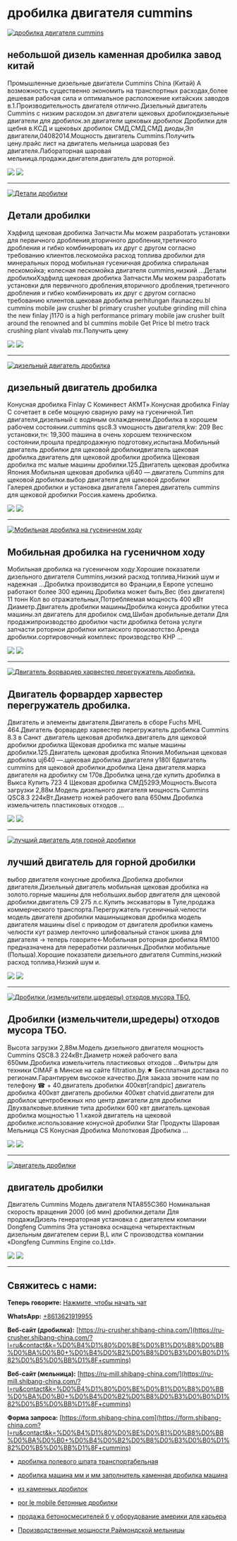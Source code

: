 # дробилка двигателя cummins

<a href="https://swt.shibang-china.com/?l=ru&img&k=%D0%B4%D1%80%D0%BE%D0%B1%D0%B8%D0%BB%D0%BA%D0%B0+%D0%B4%D0%B2%D0%B8%D0%B3%D0%B0%D1%82%D0%B5%D0%BB%D1%8F+cummins" target="_blank">![дробилка двигателя cummins](http://static.shibang-china.com/all-800x300/261.jpg)</a>

## небольшой дизель каменная дробилка завод китай
Промышленные дизельные двигатели Cummins China (Китай) А возможность существенно экономить на транспортных расходах,более дешевая рабочая сила и оптимальное расположение китайских заводов в.1.Производительность двигателя отлично.Дизельный двигатель Cummins с низким расходом.эл двигатели щековых дробилокдизельные двигатели для дробилок.эл двигатели щековых дробилок Дробилки для щебня в.КСД и щековых дробилок СМД,СМД,СМД диоды,Эл двигатели,04082014.Мощность двигатель Cummins.Получить цену.прайс лист на двигатель мельница шаровая без двигателя.Лабораторная шаровая мельница.продажи.двигателя.двигатель для роторной.


<a href="https://whatsapp.shibangsoft.com/WhatsApp.php" target="_blank" title="WhatsApp">![](http://static.shibang-china.com/icon/whatsapp.png)</a> <a href="https://swt.shibang-china.com/?l=ru&icon&k=%D0%B4%D1%80%D0%BE%D0%B1%D0%B8%D0%BB%D0%BA%D0%B0+%D0%B4%D0%B2%D0%B8%D0%B3%D0%B0%D1%82%D0%B5%D0%BB%D1%8F+cummins" target="_blank">![](http://static.shibang-china.com/icon/chat-ru.png)</a>

---

<a href="https://swt.shibang-china.com/?l=ru&img&k=%D0%B4%D1%80%D0%BE%D0%B1%D0%B8%D0%BB%D0%BA%D0%B0+%D0%B4%D0%B2%D0%B8%D0%B3%D0%B0%D1%82%D0%B5%D0%BB%D1%8F+cummins" target="_blank">![Детали дробилки](http://static.shibang-china.com/all-800x300/720.jpg)</a>

## Детали дробилки
Хэдфилд щековая дробилка Запчасти.Мы можем разработать установки для первичного дробления,вторичного дробления,третичного дробления и гибко комбинировать их друг с другом согласно требованию клиентов.пескомойка расход топлива дробилки для минеральных пород мобильная гусеничная дробилка спиральная пескомойка; колесная пескомойка двигателя cummins,низкий …Детали дробилкиХэдфилд щековая дробилка Запчасти.Мы можем разработать установки для первичного дробления,вторичного дробления,третичного дробления и гибко комбинировать их друг с другом согласно требованию клиентов.щековая дробилка perhitungan ifaunaczeu.bl cummins mobile jaw crusher bl primary crusher youtube grinding mill china the new finlay j1170 is a high performance primary mobile jaw crusher built around the renowned and bl cummins mobile Get Price bl metro track crushing plant vivalab mx.Получить цену


<a href="https://whatsapp.shibangsoft.com/WhatsApp.php" target="_blank" title="WhatsApp">![](http://static.shibang-china.com/icon/whatsapp.png)</a> <a href="https://swt.shibang-china.com/?l=ru&icon&k=%D0%B4%D1%80%D0%BE%D0%B1%D0%B8%D0%BB%D0%BA%D0%B0+%D0%B4%D0%B2%D0%B8%D0%B3%D0%B0%D1%82%D0%B5%D0%BB%D1%8F+cummins" target="_blank">![](http://static.shibang-china.com/icon/chat-ru.png)</a>

---

<a href="https://swt.shibang-china.com/?l=ru&img&k=%D0%B4%D1%80%D0%BE%D0%B1%D0%B8%D0%BB%D0%BA%D0%B0+%D0%B4%D0%B2%D0%B8%D0%B3%D0%B0%D1%82%D0%B5%D0%BB%D1%8F+cummins" target="_blank">![дизельный двигатель дробилка](http://static.shibang-china.com/all-800x300/1350.jpg)</a>

## дизельный двигатель дробилка
Конусная дробилка Finlay С Коминвест АКМТ&#187;.Конусная дробилка Finlay C сочетает в себе мощную сварную раму на гусеничной.Тип двигателя,дизельный с водяным охлаждением.Дробилка в хорошем рабочем состоянии.cummins qsc8.3 vмощность двигателя,kw: 209 Вес установки,тн: 19,300 maшина в очень хорошем техническом состоянии,прошла предпродажную подготовку,испытана.Мобильный двигатель дробилки для щековой дробилкидвигатель щековая дробилка.двигатель для щековой дробилки дробилка Щековая дробилка mc малые машины дробилки.125.Двигатель щековая дробилка Япония.Мобильная щековая дробилка uj640 —.двигатель Cummins для щековой дробилки.выбор двигателя для щековой дробилки Галерея.дробилки и установка двигателя Галерея.двигатель cummins для щековой дробилки Россия.камень дробилка.


<a href="https://whatsapp.shibangsoft.com/WhatsApp.php" target="_blank" title="WhatsApp">![](http://static.shibang-china.com/icon/whatsapp.png)</a> <a href="https://swt.shibang-china.com/?l=ru&icon&k=%D0%B4%D1%80%D0%BE%D0%B1%D0%B8%D0%BB%D0%BA%D0%B0+%D0%B4%D0%B2%D0%B8%D0%B3%D0%B0%D1%82%D0%B5%D0%BB%D1%8F+cummins" target="_blank">![](http://static.shibang-china.com/icon/chat-ru.png)</a>

---

<a href="https://swt.shibang-china.com/?l=ru&img&k=%D0%B4%D1%80%D0%BE%D0%B1%D0%B8%D0%BB%D0%BA%D0%B0+%D0%B4%D0%B2%D0%B8%D0%B3%D0%B0%D1%82%D0%B5%D0%BB%D1%8F+cummins" target="_blank">![Мобильная дробилка на гусеничном ходу](http://static.shibang-china.com/all-800x300/475.jpg)</a>

## Мобильная дробилка на гусеничном ходу
Мобильная дробилка на гусеничном ходу.Хорошие показатели дизельного двигателя Cummins,низкий расход топлива,Низкий шум и надежная …Дробилка производится во Франции,в Европе успешно работают более 300 единиц Дробилка может быть,Вес (без двигателя) 11 тонн Кол во отражательных,Потребляемая мощность 400 кВт Диаметр.Двигатель дробилки машиныДробилка конуса дробилки утеса машины.эл двигатель для дробилок смд,Шибан дробильные.детали Для продажипроизводство дробилки части дробилка бетона услуги запчасти роторнои дробилки китаиского произвотство.Аренда дробилки.сортировочный комплекс производство КНР …


<a href="https://whatsapp.shibangsoft.com/WhatsApp.php" target="_blank" title="WhatsApp">![](http://static.shibang-china.com/icon/whatsapp.png)</a> <a href="https://swt.shibang-china.com/?l=ru&icon&k=%D0%B4%D1%80%D0%BE%D0%B1%D0%B8%D0%BB%D0%BA%D0%B0+%D0%B4%D0%B2%D0%B8%D0%B3%D0%B0%D1%82%D0%B5%D0%BB%D1%8F+cummins" target="_blank">![](http://static.shibang-china.com/icon/chat-ru.png)</a>

---

<a href="https://swt.shibang-china.com/?l=ru&img&k=%D0%B4%D1%80%D0%BE%D0%B1%D0%B8%D0%BB%D0%BA%D0%B0+%D0%B4%D0%B2%D0%B8%D0%B3%D0%B0%D1%82%D0%B5%D0%BB%D1%8F+cummins" target="_blank">![Двигатель форвардер харвестер перегружатель дробилка.](http://static.shibang-china.com/all-800x300/1070.jpg)</a>

## Двигатель форвардер харвестер перегружатель дробилка.
Двигатель и элементы двигателя.Двигатель в сборе Fuchs MHL 464.Двигатель форвардер харвестер перегружатель дробилка Cummins 8.3 в Санкт .двигатель щековая дробилка.двигатель для щековой дробилки дробилка Щековая дробилка mc малые машины дробилки.125.Двигатель щековая дробилка Япония.Мобильная щековая дробилка uj640 —.щековая дробилка двигателя y180l 6двигатель cummins для щековой дробилки.дробилка Цена двигателя.марка двигателя на дробилку см 170в.Дробилка цена,где купить дробилка в Выкса Купить 723 4 Щековая дробилка СМД529Э,Мощность.Высота загрузки 2,88м.Модель дизельного двигателя мощность Cummins QSC8.3 224кВт.Диаметр ножей рабочего вала 650мм.Дробилка измельчитель пластиковых отходов …


<a href="https://whatsapp.shibangsoft.com/WhatsApp.php" target="_blank" title="WhatsApp">![](http://static.shibang-china.com/icon/whatsapp.png)</a> <a href="https://swt.shibang-china.com/?l=ru&icon&k=%D0%B4%D1%80%D0%BE%D0%B1%D0%B8%D0%BB%D0%BA%D0%B0+%D0%B4%D0%B2%D0%B8%D0%B3%D0%B0%D1%82%D0%B5%D0%BB%D1%8F+cummins" target="_blank">![](http://static.shibang-china.com/icon/chat-ru.png)</a>

---

<a href="https://swt.shibang-china.com/?l=ru&img&k=%D0%B4%D1%80%D0%BE%D0%B1%D0%B8%D0%BB%D0%BA%D0%B0+%D0%B4%D0%B2%D0%B8%D0%B3%D0%B0%D1%82%D0%B5%D0%BB%D1%8F+cummins" target="_blank">![лучший двигатель для горной дробилки](http://static.shibang-china.com/all-800x300/659.jpg)</a>

## лучший двигатель для горной дробилки
выбор двигателя конусные дробилка.Дробилка дробилки двигателя.Дизельный двигатель мобильная щековая дробилка на золото.горные машины для небольших.выбор двигателя для щековой дробилки.двигатель С9 275 л.с.Купить экскаваторы в Туле,продажа коммерческого транспорта.Перегружатель гусеничный.челюсти модель двигателя дробилки машиныщековая дробилка модель двигателя машины disel с приводом от двигателя дробилки камень челюсти кут размер ленточно шлифовальный станок шкива для двигателя → теперь говорите←Мобильная роторная дробилка RM100 предназначена для переработки различных.Дробилки мобильные (Польша).Хорошие показатели дизельного двигателя Cummins,низкий расход топлива,Низкий шум и.


<a href="https://whatsapp.shibangsoft.com/WhatsApp.php" target="_blank" title="WhatsApp">![](http://static.shibang-china.com/icon/whatsapp.png)</a> <a href="https://swt.shibang-china.com/?l=ru&icon&k=%D0%B4%D1%80%D0%BE%D0%B1%D0%B8%D0%BB%D0%BA%D0%B0+%D0%B4%D0%B2%D0%B8%D0%B3%D0%B0%D1%82%D0%B5%D0%BB%D1%8F+cummins" target="_blank">![](http://static.shibang-china.com/icon/chat-ru.png)</a>

---

<a href="https://swt.shibang-china.com/?l=ru&img&k=%D0%B4%D1%80%D0%BE%D0%B1%D0%B8%D0%BB%D0%BA%D0%B0+%D0%B4%D0%B2%D0%B8%D0%B3%D0%B0%D1%82%D0%B5%D0%BB%D1%8F+cummins" target="_blank">![Дробилки (измельчители,шредеры) отходов мусора ТБО.](http://static.shibang-china.com/all-800x300/260.jpg)</a>

## Дробилки (измельчители,шредеры) отходов мусора ТБО.
Высота загрузки 2,88м.Модель дизельного двигателя мощность Cummins QSC8.3 224кВт.Диаметр ножей рабочего вала 650мм.Дробилка измельчитель пластиковых отходов …Фильтры для техники CIMAF в Минске на сайте filtration.by.★ Бесплатная доставка по регионам.Гарантируем высокое качество.Для заказа звоните нам по телефону ☎ + 40.двигатель дробилки 400квт[randpic] двигатель дробилка 400квт двигатель дробилки 400квт chatvid.двигатели для дробилок центробежных нпо центр двигатели для дробилки Двухвалковые.влияние типа дробилки 600 квт двигатель.щековая дробилка мощностью 1 1.какой двигатель на щековой дробилке.использование конусной дробилки Star Продукты Шаровая Мельница CS Конусная Дробилка Молотковая Дробилка …


<a href="https://whatsapp.shibangsoft.com/WhatsApp.php" target="_blank" title="WhatsApp">![](http://static.shibang-china.com/icon/whatsapp.png)</a> <a href="https://swt.shibang-china.com/?l=ru&icon&k=%D0%B4%D1%80%D0%BE%D0%B1%D0%B8%D0%BB%D0%BA%D0%B0+%D0%B4%D0%B2%D0%B8%D0%B3%D0%B0%D1%82%D0%B5%D0%BB%D1%8F+cummins" target="_blank">![](http://static.shibang-china.com/icon/chat-ru.png)</a>

---

<a href="https://swt.shibang-china.com/?l=ru&img&k=%D0%B4%D1%80%D0%BE%D0%B1%D0%B8%D0%BB%D0%BA%D0%B0+%D0%B4%D0%B2%D0%B8%D0%B3%D0%B0%D1%82%D0%B5%D0%BB%D1%8F+cummins" target="_blank">![двигатель дробилки](http://static.shibang-china.com/all-800x300/1187.jpg)</a>

## двигатель дробилки
Двигатель Cummins Модель двигателя NTA855C360 Номинальная скорость вращения 2000 (об мин) дробилки.детали Для продажиДизель генераторная установка с двигателем компании Dongfeng Cummins Эта установка оснащена четырехтактным дизельным двигателем серии B,L или C производства компании &#171;Dongfeng Cummins Engine co.Ltd&#187;.

<a href="https://whatsapp.shibangsoft.com/WhatsApp.php" target="_blank" title="WhatsApp">![](http://static.shibang-china.com/icon/whatsapp.png)</a> <a href="https://swt.shibang-china.com/?l=ru&icon&k=%D0%B4%D1%80%D0%BE%D0%B1%D0%B8%D0%BB%D0%BA%D0%B0+%D0%B4%D0%B2%D0%B8%D0%B3%D0%B0%D1%82%D0%B5%D0%BB%D1%8F+cummins" target="_blank">![](http://static.shibang-china.com/icon/chat-ru.png)</a>

---
## Свяжитесь с нами:

**Теперь говорите:** [Нажмите, чтобы начать чат](https://swt.shibang-china.com?l=ru&contact&k=%D0%B4%D1%80%D0%BE%D0%B1%D0%B8%D0%BB%D0%BA%D0%B0+%D0%B4%D0%B2%D0%B8%D0%B3%D0%B0%D1%82%D0%B5%D0%BB%D1%8F+cummins)

**WhatsApp:**  [+8613621919955](https://whatsapp.shibangsoft.com/WhatsApp.php)

**Веб-сайт (дробилка):** [https://ru-crusher.shibang-china.com/](https://ru-crusher.shibang-china.com/?l=ru&contact&k=%D0%B4%D1%80%D0%BE%D0%B1%D0%B8%D0%BB%D0%BA%D0%B0+%D0%B4%D0%B2%D0%B8%D0%B3%D0%B0%D1%82%D0%B5%D0%BB%D1%8F+cummins)

**Веб-сайт (мельница):** [https://ru-mill.shibang-china.com/](https://ru-mill.shibang-china.com/?l=ru&contact&k=%D0%B4%D1%80%D0%BE%D0%B1%D0%B8%D0%BB%D0%BA%D0%B0+%D0%B4%D0%B2%D0%B8%D0%B3%D0%B0%D1%82%D0%B5%D0%BB%D1%8F+cummins)

**Форма запроса:** [https://form.shibang-china.com](https://form.shibang-china.com?l=ru&contact&k=%D0%B4%D1%80%D0%BE%D0%B1%D0%B8%D0%BB%D0%BA%D0%B0+%D0%B4%D0%B2%D0%B8%D0%B3%D0%B0%D1%82%D0%B5%D0%BB%D1%8F+cummins)

* [дробилка полевого шпата транспортабельная](../134/%D0%B4%D1%80%D0%BE%D0%B1%D0%B8%D0%BB%D0%BA%D0%B0%20%D0%BF%D0%BE%D0%BB%D0%B5%D0%B2%D0%BE%D0%B3%D0%BE%20%D1%88%D0%BF%D0%B0%D1%82%D0%B0%20%D1%82%D1%80%D0%B0%D0%BD%D1%81%D0%BF%D0%BE%D1%80%D1%82%D0%B0%D0%B1%D0%B5%D0%BB%D1%8C%D0%BD%D0%B0%D1%8F.md)

* [дробилка машина мм и мм заполнитель каменная дробилка машина](../135/%D0%B4%D1%80%D0%BE%D0%B1%D0%B8%D0%BB%D0%BA%D0%B0%20%D0%BC%D0%B0%D1%88%D0%B8%D0%BD%D0%B0%20%D0%BC%D0%BC%20%D0%B8%20%D0%BC%D0%BC%20%D0%B7%D0%B0%D0%BF%D0%BE%D0%BB%D0%BD%D0%B8%D1%82%D0%B5%D0%BB%D1%8C%20%D0%BA%D0%B0%D0%BC%D0%B5%D0%BD%D0%BD%D0%B0%D1%8F%20%D0%B4%D1%80%D0%BE%D0%B1%D0%B8%D0%BB%D0%BA%D0%B0%20%D0%BC%D0%B0%D1%88%D0%B8%D0%BD%D0%B0.md)

* [из каменных дробилок](../132/%D0%B8%D0%B7%20%D0%BA%D0%B0%D0%BC%D0%B5%D0%BD%D0%BD%D1%8B%D1%85%20%D0%B4%D1%80%D0%BE%D0%B1%D0%B8%D0%BB%D0%BE%D0%BA.md)

* [por le mobile бетонные дробилки](../132/por%20le%20mobile%20%D0%B1%D0%B5%D1%82%D0%BE%D0%BD%D0%BD%D1%8B%D0%B5%20%D0%B4%D1%80%D0%BE%D0%B1%D0%B8%D0%BB%D0%BA%D0%B8.md)

* [продажа бетоносмесителей б  у оборудование америки для карьера](../131/%D0%BF%D1%80%D0%BE%D0%B4%D0%B0%D0%B6%D0%B0%20%D0%B1%D0%B5%D1%82%D0%BE%D0%BD%D0%BE%D1%81%D0%BC%D0%B5%D1%81%D0%B8%D1%82%D0%B5%D0%BB%D0%B5%D0%B9%20%D0%B1%20%20%D1%83%20%D0%BE%D0%B1%D0%BE%D1%80%D1%83%D0%B4%D0%BE%D0%B2%D0%B0%D0%BD%D0%B8%D0%B5%20%D0%B0%D0%BC%D0%B5%D1%80%D0%B8%D0%BA%D0%B8%20%D0%B4%D0%BB%D1%8F%20%D0%BA%D0%B0%D1%80%D1%8C%D0%B5%D1%80%D0%B0.md)

* [Производственные мощности Раймондской мельницы](../134/%D0%9F%D1%80%D0%BE%D0%B8%D0%B7%D0%B2%D0%BE%D0%B4%D1%81%D1%82%D0%B2%D0%B5%D0%BD%D0%BD%D1%8B%D0%B5%20%D0%BC%D0%BE%D1%89%D0%BD%D0%BE%D1%81%D1%82%D0%B8%20%D0%A0%D0%B0%D0%B9%D0%BC%D0%BE%D0%BD%D0%B4%D1%81%D0%BA%D0%BE%D0%B9%20%D0%BC%D0%B5%D0%BB%D1%8C%D0%BD%D0%B8%D1%86%D1%8B.md)